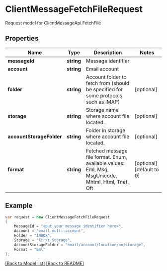 
# ClientMessageFetchFileRequest

Request model for ClientMessageApi.FetchFile

## Properties

Name | Type | Description | Notes
---- | ---- | ----------- | -----
**messageId** |**string**|Message identifier |
**account** |**string**|Email account |
**folder** |**string**|Account folder to fetch from (should be specified for some protocols such as IMAP)              |[optional] 
**storage** |**string**|Storage name where account file located. |[optional] 
**accountStorageFolder** |**string**|Folder in storage where account file located. |[optional] 
**format** |**string**|Fetched message file format. Enum, available values: Eml, Msg, MsgUnicode, Mhtml, Html, Tnef, Oft |[optional] [default to 0]

## Example
```csharp
var request = new ClientMessageFetchFileRequest
{ 
    MessageId = "<put your message identifier here>",
    Account = "email.multi.account",
    Folder = "INBOX",
    Storage = "First Storage",
    AccountStorageFolder = "email/account/location/on/storage",
    Format = "Eml"
};
```

[[Back to Model list]](Models.md) [[Back to README]](README.md)
